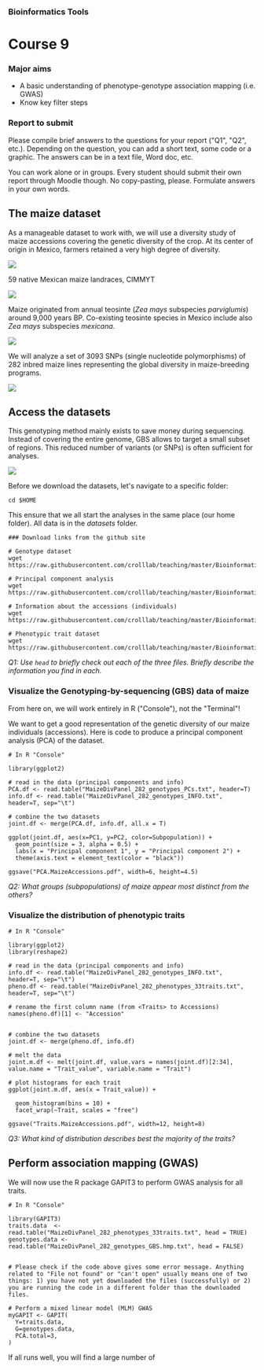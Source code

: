 ### Bioinformatics Tools

# Course 9

### Major aims  
- A basic understanding of phenotype-genotype association mapping (i.e. GWAS)
- Know key filter steps

### Report to submit

Please compile brief answers to the questions for your report ("Q1", "Q2", etc.). Depending on the question, you can add a short text, some code or a graphic. The answers can be in a text file, Word doc, etc.

You can work alone or in groups. Every student should submit their own report through Moodle though. No copy-pasting, please. Formulate answers in your own words.

## The maize dataset

As a manageable dataset to work with, we will use a diversity study of maize accessions covering the genetic diversity of the crop. At its center of origin in Mexico, farmers retained a very high degree of diversity.

![](./images/maize.png)  

59 native Mexican maize landraces, CIMMYT

![](./images/gendiv.png)  

Maize originated from annual teosinte (_Zea mays_ subspecies _parviglumis_) around 9,000 years BP. Co-existing teosinte species in Mexico include also _Zea mays_ subspecies _mexicana_.

![](./images/field.png)  

We will analyze a set of 3093 SNPs (single nucleotide polymorphisms) of 282 inbred maize lines representing the global diversity in maize-breeding programs.

![](./images/pca.png)  

## Access the datasets

This genotyping method mainly exists to save money during sequencing. Instead of covering the entire genome, GBS allows to target a small subset of regions. This reduced number of variants (or SNPs) is often sufficient for analyses.

![](./images/gbs.png)  



Before we download the datasets, let's navigate to a specific folder:

`cd $HOME`

This ensure that we all start the analyses in the same place (our home folder). All data is in the *datasets* folder.

```
### Download links from the github site

# Genotype dataset
wget https://raw.githubusercontent.com/crolllab/teaching/master/Bioinformatics_Tools/Course_9_GWAS/datasets/MaizeDivPanel_282_genotypes_GBS.hmp.txt

# Principal component analysis
wget https://raw.githubusercontent.com/crolllab/teaching/master/Bioinformatics_Tools/Course_9_GWAS/datasets/MaizeDivPanel_282_genotypes_PCs.txt

# Information about the accessions (individuals)
wget https://raw.githubusercontent.com/crolllab/teaching/master/Bioinformatics_Tools/Course_9_GWAS/datasets/MaizeDivPanel_282_genotypes_INFO.txt

# Phenotypic trait dataset
wget https://raw.githubusercontent.com/crolllab/teaching/master/Bioinformatics_Tools/Course_9_GWAS/datasets/MaizeDivPanel_282_phenotypes_33traits.txt
```

_Q1: Use `head` to briefly check out each of the three files. Briefly describe the information you find in each._

### Visualize the Genotyping-by-sequencing (GBS) data of maize

From here on, we will work entirely in R ("Console"), not the "Terminal"!

We want to get a good representation of the genetic diversity of our maize individuals (accessions). Here is code to produce a principal component analysis (PCA) of the dataset.

```
# In R "Console"

library(ggplot2)

# read in the data (principal components and info)
PCA.df <- read.table("MaizeDivPanel_282_genotypes_PCs.txt", header=T)
info.df <- read.table("MaizeDivPanel_282_genotypes_INFO.txt", header=T, sep="\t")

# combine the two datasets
joint.df <- merge(PCA.df, info.df, all.x = T)

ggplot(joint.df, aes(x=PC1, y=PC2, color=Subpopulation)) +
  geom_point(size = 3, alpha = 0.5) +
  labs(x = "Principal component 1", y = "Principal component 2") +
  theme(axis.text = element_text(color = "black"))

ggsave("PCA.MaizeAccessions.pdf", width=6, height=4.5)
```

_Q2: What groups (subpopulations) of maize appear most distinct from the others?_

### Visualize the distribution of phenotypic traits

```
# In R "Console"

library(ggplot2)
library(reshape2)

# read in the data (principal components and info)
info.df <- read.table("MaizeDivPanel_282_genotypes_INFO.txt", header=T, sep="\t")
pheno.df <- read.table("MaizeDivPanel_282_phenotypes_33traits.txt", header=T, sep="\t")

# rename the first column name (from <Traits> to Accessions)
names(pheno.df)[1] <- "Accession"


# combine the two datasets
joint.df <- merge(pheno.df, info.df)

# melt the data
joint.m.df <- melt(joint.df, value.vars = names(joint.df)[2:34], value.name = "Trait_value", variable.name = "Trait")

# plot histograms for each trait
ggplot(joint.m.df, aes(x = Trait_value)) +

  geom_histogram(bins = 10) +
  facet_wrap(~Trait, scales = "free")

ggsave("Traits.MaizeAccessions.pdf", width=12, height=8)
```

_Q3: What kind of distribution describes best the majority of the traits?_

## Perform association mapping (GWAS)

We will now use the R package GAPIT3 to perform GWAS analysis for all traits.

```
# In R "Console"

library(GAPIT3)
traits.data  <- read.table("MaizeDivPanel_282_phenotypes_33traits.txt", head = TRUE)
genotypes.data <- read.table("MaizeDivPanel_282_genotypes_GBS.hmp.txt", head = FALSE)


# Please check if the code above gives some error message. Anything related to "File not found" or "can't open" usually means one of two things: 1) you have not yet downloaded the files (successfully) or 2) you are running the code in a different folder than the downloaded files.

# Perform a mixed linear model (MLM) GWAS
myGAPIT <- GAPIT(
  Y=traits.data,
  G=genotypes.data,
  PCA.total=3,
)
```

If all runs well, you will find a large number of
